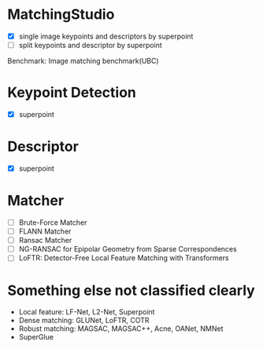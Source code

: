 # MatchingStudio
- [x] single image keypoints and descriptors by superpoint
- [ ] split keypoints and descriptor by superpoint

Benchmark: Image matching benchmark(UBC)

# Keypoint Detection
- [x] superpoint

# Descriptor
- [x] superpoint

# Matcher
- [ ] Brute-Force Matcher
- [ ] FLANN Matcher
- [ ] Ransac Matcher
- [ ] NG-RANSAC for Epipolar Geometry from Sparse Correspondences
- [ ] LoFTR: Detector-Free Local Feature Matching with Transformers

# Something else not classified clearly
* Local feature: LF-Net, L2-Net, Superpoint
* Dense matching: GLUNet, LoFTR, COTR
* Robust matching: MAGSAC, MAGSAC++, Acne, OANet, NMNet
* SuperGlue
